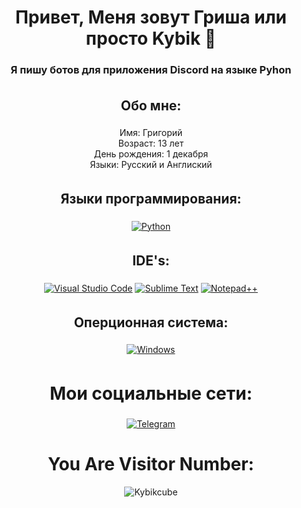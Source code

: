 <div align="center">
  <h1>Привет, Меня зовут Гриша или просто Kybik 👋  
  </h1>


  <h3>Я пишу ботов для приложения Discord на языке Pyhon</h3>
</div>

<div align="center">
  <h2 style="padding: 5px;">Обо мне:</h2>

   Имя: Григорий <br>
   Возраст: 13 лет<br>
   День рождения: 1 декабря<br>
   Языки: Русский и Англиский<br>
</div>

<div align="center">
  <h2 style="padding: 5px;">Языки программирования:</h2>

  [![Python](https://img.shields.io/badge/python-3670A0?style=for-the-badge&logo=python&logoColor=ffdd54)](https://www.python.org/)

</div>

<div align="center">
  <h2 style="padding: 5px;">IDE's:</h2>

  [![Visual Studio Code](https://img.shields.io/badge/Visual%20Studio%20Code-0078d7.svg?style=for-the-badge&logo=visual-studio-code&logoColor=white)](https://code.visualstudio.com)
  [![Sublime Text](https://img.shields.io/badge/Sublime%20Text-FF9800.svg?style=for-the-badge&logo=sublime-text&logoColor=white)](https://www.sublimetext.com)
  [![Notepad++](https://img.shields.io/badge/Notepad++-90E59A.svg?style=for-the-badge&logo=notepad%2b%2b&logoColor=black)](https://notepad-plus-plus.org)
</div>

<div align="center">
  <h2 style="padding: 5px;">Оперционная система:</h2>

  [![Windows](https://img.shields.io/badge/Windows-0078D6?style=for-the-badge&logo=windows&logoColor=white)](https://www.microsoft.com/en-us/windows)
</div>

<div align="center">
  <h1 style="padding: 5px;">Мои социальные сети:</h1>
  <a href="https://telegram.me/ytgawcyt" target="_blank">
    <img src="https://img.shields.io/badge/Telegram-2CA5E0?style=for-the-badge&logo=telegram&logoColor=white" alt="Telegram">
  </a>
</div>

<div align="center" width="100px">
  <h1>You Are Visitor Number:</h1>

  ![Kybikcube](https://moe-counter.glitch.me/get/@Kybikcube?theme=rule34)
</div>


